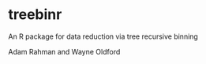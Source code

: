 # treebinr
An R package for data reduction via tree recursive binning

Adam Rahman and Wayne Oldford
